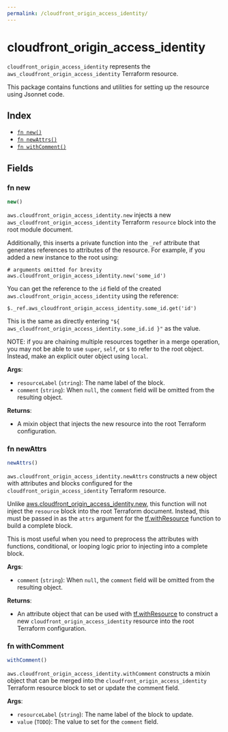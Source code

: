 ```yaml
---
permalink: /cloudfront_origin_access_identity/
---
```


# cloudfront_origin_access_identity

`cloudfront_origin_access_identity` represents the `aws_cloudfront_origin_access_identity` Terraform resource.



This package contains functions and utilities for setting up the resource using Jsonnet code.


## Index

* [`fn new()`](#fn-new)
* [`fn newAttrs()`](#fn-newattrs)
* [`fn withComment()`](#fn-withcomment)

## Fields

### fn new

```ts
new()
```


`aws.cloudfront_origin_access_identity.new` injects a new `aws_cloudfront_origin_access_identity` Terraform `resource`
block into the root module document.

Additionally, this inserts a private function into the `_ref` attribute that generates references to attributes of the
resource. For example, if you added a new instance to the root using:

    # arguments omitted for brevity
    aws.cloudfront_origin_access_identity.new('some_id')

You can get the reference to the `id` field of the created `aws.cloudfront_origin_access_identity` using the reference:

    $._ref.aws_cloudfront_origin_access_identity.some_id.get('id')

This is the same as directly entering `"${ aws_cloudfront_origin_access_identity.some_id.id }"` as the value.

NOTE: if you are chaining multiple resources together in a merge operation, you may not be able to use `super`, `self`,
or `$` to refer to the root object. Instead, make an explicit outer object using `local`.

**Args**:
  - `resourceLabel` (`string`): The name label of the block.
  - `comment` (`string`):  When `null`, the `comment` field will be omitted from the resulting object.

**Returns**:
- A mixin object that injects the new resource into the root Terraform configuration.


### fn newAttrs

```ts
newAttrs()
```


`aws.cloudfront_origin_access_identity.newAttrs` constructs a new object with attributes and blocks configured for the `cloudfront_origin_access_identity`
Terraform resource.

Unlike [aws.cloudfront_origin_access_identity.new](#fn-cloudfrontoriginaccessidentitynew), this function will not inject the `resource`
block into the root Terraform document. Instead, this must be passed in as the `attrs` argument for the
[tf.withResource](https://github.com/tf-libsonnet/core/tree/main/docs#fn-withresource) function to build a complete block.

This is most useful when you need to preprocess the attributes with functions, conditional, or looping logic prior to
injecting into a complete block.

**Args**:
  - `comment` (`string`):  When `null`, the `comment` field will be omitted from the resulting object.

**Returns**:
  - An attribute object that can be used with [tf.withResource](https://github.com/tf-libsonnet/core/tree/main/docs#fn-withresource) to construct a new `cloudfront_origin_access_identity` resource into the root Terraform configuration.


### fn withComment

```ts
withComment()
```

`aws.cloudfront_origin_access_identity.withComment` constructs a mixin object that can be merged into the `cloudfront_origin_access_identity`
Terraform resource block to set or update the comment field.



**Args**:
  - `resourceLabel` (`string`): The name label of the block to update.
  - `value` (`TODO`): The value to set for the `comment` field.
